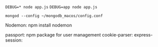 `DEBUG=* node app.js`
`DEBUG=app node app.js`

`mongod --config ~/mongodb_macos/config.conf`


Nodemon: npm install nodemon

passport: npm package for user management
cookie-parser: 
express-session: